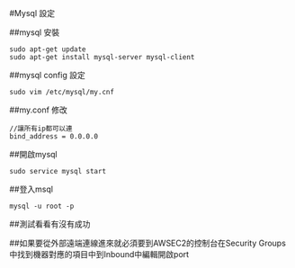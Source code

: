 #Mysql 設定


##mysql 安裝
```
sudo apt-get update
sudo apt-get install mysql-server mysql-client
```
 
##mysql config 設定

```
sudo vim /etc/mysql/my.cnf
``` 

##my.conf 修改
```
//讓所有ip都可以連
bind_address = 0.0.0.0
```

##開啟mysql
```
sudo service mysql start
```

##登入msql 
```
mysql -u root -p
```
##測試看看有沒有成功

##如果要從外部遠端連線進來就必須要到AWSEC2的控制台在Security Groups中找到機器對應的項目中到Inbound中編輯開啟port
 
